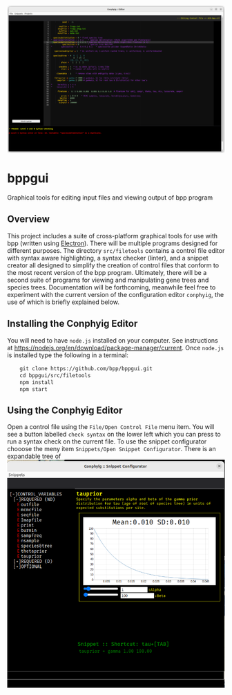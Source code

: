 ![Conphyig Editor](https://github.com/bpp/bppgui/blob/main/Editor.png)


# bppgui
Graphical tools for editing input files and viewing output of bpp program

## Overview
This project includes a suite of cross-platform graphical tools for use with bpp (written using [Electron](https://www.electronjs.org/)). There will be multiple programs
designed for different purposes. The directory `src/filetools` contains a control file editor with syntax
aware highlighting, a syntax checker (linter), and a snippet creator all designed to simplify the
creation of control files that conform to the most recent version of the bpp program. Ultimately,
there will be a second suite of programs for viewing and manipulating gene trees and species trees.
Documentation will be forthcoming, meanwhile feel free to experiment with the current version of the
configuration editor `conphyig`, the use of which is briefly explained below.

## Installing the Conphyig Editor
You will need to have `node.js` installed on your computer. See instructions at <https://nodejs.org/en/download/package-manager/current>.
Once `node.js` is installed type the following in a terminal:
```
	git clone https://github.com/bpp/bppgui.git
	cd bppgui/src/filetools
	npm install
	npm start
```

## Using the Conphyig Editor
Open a control file using the `File/Open Control File` menu item. You will see a button labelled `check syntax` on the lower left
which you can press to run a syntax check on the current file. To use the snippet configurator chooose the meny item `Snippets/Open Snippet Configurator`. There is an expandable tree of 
![Snippet Configurator](./Snippet.png)



